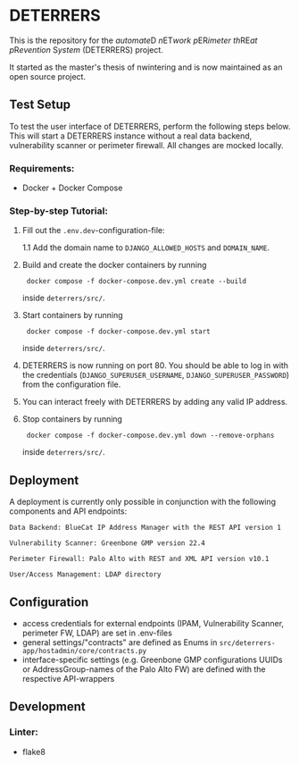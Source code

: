 # DETERRERS

This is the repository for the <em>automate</em>D<em> n</em>ET<em>work p</em>ER<em>imeter th</em>RE<em>at p</em>R<em>evention </em>S<em>ystem</em> (DETERRERS) project.

It started as the master's thesis of nwintering and is now maintained as an open source project.


## Test Setup

To test the user interface of DETERRERS, perform the following steps below. This will start a DETERRERS instance without a real data backend, vulnerability scanner or perimeter firewall. All changes are mocked locally.

### Requirements:

- Docker + Docker Compose

### Step-by-step Tutorial:

1. Fill out the <code>.env.dev</code>-configuration-file:

    1.1 Add the domain name to <code>DJANGO_ALLOWED_HOSTS</code> and <code>DOMAIN_NAME</code>.

2. Build and create the docker containers by running

        docker compose -f docker-compose.dev.yml create --build

    inside <code>deterrers/src/</code>.

3. Start containers by running

        docker compose -f docker-compose.dev.yml start

    inside <code>deterrers/src/</code>.

4. DETERRERS is now running on port 80. You should be able to log in with the credentials (<code>DJANGO_SUPERUSER_USERNAME</code>, <code>DJANGO_SUPERUSER_PASSWORD</code>) from the configuration file.

5. You can interact freely with DETERRERS by adding any valid IP address.

6. Stop containers by running

        docker compose -f docker-compose.dev.yml down --remove-orphans

    inside <code>deterrers/src/</code>.


## Deployment

A deployment is currently only possible in conjunction with the following components and API endpoints:

    Data Backend: BlueCat IP Address Manager with the REST API version 1

    Vulnerability Scanner: Greenbone GMP version 22.4

    Perimeter Firewall: Palo Alto with REST and XML API version v10.1

    User/Access Management: LDAP directory

## Configuration

- access credentials for external endpoints (IPAM, Vulnerability Scanner, perimeter FW, LDAP) are set in .env-files
- general settings/"contracts" are defined as Enums in <code>src/deterrers-app/hostadmin/core/contracts.py</code>
- interface-specific settings (e.g. Greenbone GMP configurations UUIDs or AddressGroup-names of the Palo Alto FW) are defined with the respective API-wrappers


## Development

### Linter:

- flake8